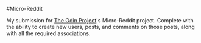 #Micro-Reddit

My submission for [The Odin Project](https://www.theodinproject.com/lessons/ruby-on-rails-micro-reddit)'s Micro-Reddit project. Complete with the ability to create new users, posts, and comments on those posts, along with all the required associations.

